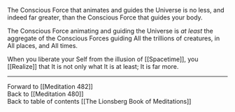 The Conscious Force that animates and guides the Universe is no less, and indeed far greater, than the Conscious Force that guides your body. 

The Conscious Force animating and guiding the Universe is *at least* the aggregate of the Conscious Forces guiding All the trillions of creatures, in All places, and All times. 

When you liberate your Self from the illusion of  [[Spacetime]], you [[Realize]] that It is not only what It is at least; It is far more. 

___

Forward to [[Meditation 482]]  
Back to [[Meditation 480]]  
Back to table of contents [[The Lionsberg Book of Meditations]]  